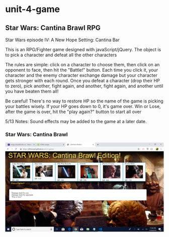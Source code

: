 # unit-4-game
Star Wars: Cantina Brawl RPG
---------------------------------------
Star Wars episode IV: A New Hope
Setting: Cantina Bar

This is an RPG/Fighter game designed with javaScript/jQuery. The object is to pick a character and defeat all the other characters

The rules are simple: click on a character to choose them, then click on an opponent to face, then hit the "Battle!" button. Each time you click it, your character and the enemy character exchange damage but your character gets stronger with each round. Once you defeat a character (drop their HP to zero), pick another, fight again, and another, fight again, and another until you have beaten them all! 

Be careful! There's no way to restore HP so the name of the game is picking your battles wisely. If your HP goes down to 0, it's game over. Win or Lose, after the game is over, hit the "play again?" button to start all over

5/13 Notes: Sound effects may be added to the game at a later date.

### Star Wars: Cantina Brawl

![Demo](assets/images/cantina-brawl-demo-pic.png)